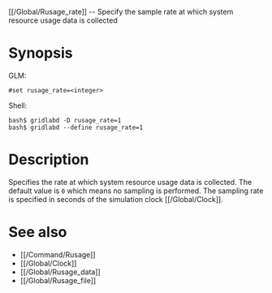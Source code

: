 [[/Global/Rusage_rate]] -- Specify the sample rate at which system resource usage data is collected

# Synopsis

GLM:

~~~
#set rusage_rate=<integer>
~~~

Shell:

~~~
bash$ gridlabd -D rusage_rate=1
bash$ gridlabd --define rusage_rate=1
~~~

# Description

Specifies the rate at which system resource usage data is collected. The default value is `0` which means no sampling is performed.  The sampling rate is specified in seconds of the simulation clock [[/Global/Clock]].

# See also

* [[/Command/Rusage]]
* [[/Global/Clock]]
* [[/Global/Rusage_data]]
* [[/Global/Rusage_file]]
